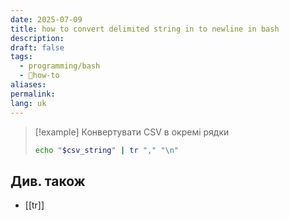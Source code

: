 ```yaml
---
date: 2025-07-09
title: how to convert delimited string in to newline in bash
description: 
draft: false
tags:
  - programming/bash
  - 🦮how-to
aliases: 
permalink: 
lang: uk
---
```

> [!example] Конвертувати CSV в окремі рядки
> ```bash
> echo "$csv_string" | tr "," "\n"
> ```

## Див. також

- [[tr]]